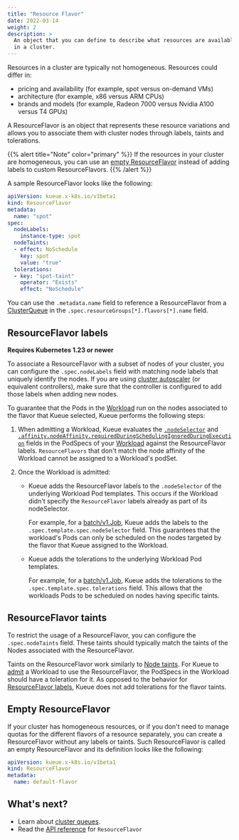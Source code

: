 ```yaml
---
title: "Resource Flavor"
date: 2022-03-14
weight: 2
description: >
  An object that you can define to describe what resources are available
  in a cluster.
---
```


Resources in a cluster are typically not homogeneous. Resources could differ in:

- pricing and availability (for example, spot versus on-demand VMs)
- architecture (for example, x86 versus ARM CPUs)
- brands and models (for example, Radeon 7000 versus Nvidia A100 versus T4 GPUs)

A ResourceFlavor is an object that represents these resource variations and
allows you to associate them with cluster nodes through labels, taints and tolerations.

{{% alert title="Note" color="primary" %}}
If the resources in your cluster are homogeneous, you can use 
an [empty ResourceFlavor](#empty-resourceflavor) instead of adding labels to custom ResourceFlavors.
{{% /alert %}}

A sample ResourceFlavor looks like the following:

```yaml
apiVersion: kueue.x-k8s.io/v1beta1
kind: ResourceFlavor
metadata:
  name: "spot"
spec:
  nodeLabels:
    instance-type: spot
  nodeTaints:
  - effect: NoSchedule
    key: spot
    value: "true"
  tolerations:
  - key: "spot-taint"
    operator: "Exists"
    effect: "NoSchedule"
```

You can use the `.metadata.name` field to reference a ResourceFlavor from a
[ClusterQueue](/docs/concepts/cluster_queue) in the `.spec.resourceGroups[*].flavors[*].name` field.

## ResourceFlavor labels

**Requires Kubernetes 1.23 or newer**

To associate a ResourceFlavor with a subset of nodes of your cluster, you can
configure the `.spec.nodeLabels` field with matching node labels that uniquely identify
the nodes. If you are using [cluster autoscaler](https://github.com/kubernetes/autoscaler/tree/master/cluster-autoscaler)
(or equivalent controllers), make sure that the controller is configured to add those labels when
adding new nodes.

To guarantee that the Pods in the [Workload](/docs/concepts/workload) run on the nodes associated to the flavor
that Kueue selected, Kueue performs the following steps:

1. When admitting a Workload, Kueue evaluates the
   [`.nodeSelector`](https://kubernetes.io/docs/concepts/scheduling-eviction/assign-pod-node/#nodeselector)
   and [`.affinity.nodeAffinity.requiredDuringSchedulingIgnoredDuringExecution`](https://kubernetes.io/docs/concepts/scheduling-eviction/assign-pod-node/#node-affinity)
   fields in the PodSpecs of your [Workload](/docs/concepts/workload) against the
   ResourceFlavor labels.
   `ResourceFlavors` that don't match the node affinity of the Workload
   cannot be assigned to a Workload's podSet.


2. Once the Workload is admitted:
   - Kueue adds the ResourceFlavor labels to the
    `.nodeSelector` of the underlying Workload Pod templates. This occurs if the Workload
     didn't specify the `ResourceFlavor` labels already as part of its nodeSelector.

     For example, for a [batch/v1.Job](https://kubernetes.io/docs/concepts/workloads/controllers/job/),
     Kueue adds the labels to the `.spec.template.spec.nodeSelector` field. This
     guarantees that the workload's Pods can only be scheduled on the nodes
     targeted by the flavor that Kueue assigned to the Workload.
   
   - Kueue adds the tolerations to the underlying Workload Pod templates.

     For example, for a [batch/v1.Job](https://kubernetes.io/docs/concepts/workloads/controllers/job/),
     Kueue adds the tolerations to the `.spec.template.spec.tolerations` field. This allows that the 
     workloads Pods to be scheduled on nodes having specific taints.

## ResourceFlavor taints

To restrict the usage of a ResourceFlavor, you can configure the `.spec.nodeTaints` field.
These taints should typically match the taints of the Nodes associated with the ResourceFlavor.

Taints on the ResourceFlavor work similarly to [Node taints](https://kubernetes.io/docs/concepts/scheduling-eviction/taint-and-toleration/).
For Kueue to [admit](/docs/concepts#admission) a Workload to use the ResourceFlavor, the PodSpecs in the
Workload should have a toleration for it. As opposed to the behavior for
[ResourceFlavor labels](#resourceflavor-labels), Kueue does not add tolerations
for the flavor taints.

## Empty ResourceFlavor

If your cluster has homogeneous resources, or if you don't need to manage
quotas for the different flavors of a resource separately, you can create a
ResourceFlavor without any labels or taints. Such ResourceFlavor is called an
empty ResourceFlavor and its definition looks like the following:

```yaml
apiVersion: kueue.x-k8s.io/v1beta1
kind: ResourceFlavor
metadata:
  name: default-flavor
```

## What's next?

- Learn about [cluster queues](/docs/concepts/cluster_queue).
- Read the [API reference](/docs/reference/kueue.v1beta1/#kueue-x-k8s-io-v1beta1-ResourceFlavor) for `ResourceFlavor`
